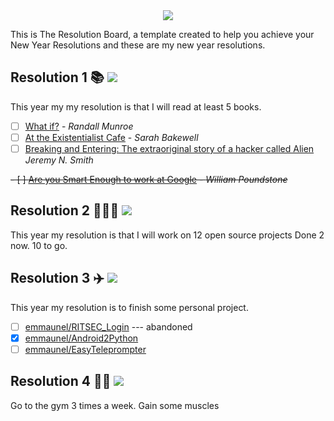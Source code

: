 <div align="center">
  <img src="https://i.imgur.com/thKzPkw.png">
</div>

This is The Resolution Board, a template created to help you achieve your New Year Resolutions and these are my new year resolutions.

## Resolution 1 📚 ![](https://img.shields.io/badge/progress-0%25-red.svg)
This year my my resolution is that I will read at least 5 books.

- [ ] [What if?](https://www.amazon.com/What-If-Scientific-Hypothetical-Questions/dp/0544272994/) - *Randall Munroe*
- [ ] [At the Existentialist Cafe](https://www.amazon.com/Existentialist-Café-Cocktails-Jean-Paul-Merleau-Ponty/dp/1590518896/) - *Sarah Bakewell*
- [ ] [Breaking and Entering: The extraoriginal story of a hacker called Alien](https://www.amazon.com/Breaking-Entering-Extraordinary-Hacker-Called/dp/0544903218) *Jeremy N. Smith*

~~- [ ] [Are you Smart Enough to work at Google](https://www.amazon.com/Are-Smart-Enough-Work-Google/dp/0316099988) - *William Poundstone*~~

## Resolution 2 👨🏻‍💻 ![](https://img.shields.io/badge/progress-0%25-red.svg)

This year my resolution is that I will work on 12 open source projects
Done 2 now. 10 to go.



## Resolution 3 ✈️ ![](https://img.shields.io/badge/progress-0%25-red.svg)
This year my resolution is to finish some personal project.
- [ ] [emmaunel/RITSEC_Login](https://github.com/emmaunel/RITSEC_Login) --- abandoned
- [x] [emmaunel/Android2Python](https://github.com/emmaunel/Android2Python)
- [ ] [emmaunel/EasyTeleprompter](https://github.com/emmaunel/EasyTeleprompter)

## Resolution 4 💪🏼 ![](https://img.shields.io/badge/progress-0%25-red.svg)
Go to the gym 3 times a week. Gain some muscles

